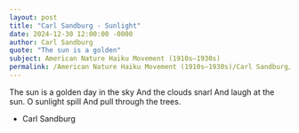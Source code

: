 ```yaml
---
layout: post
title: "Carl Sandburg - Sunlight"
date: 2024-12-30 12:00:00 -0000
author: Carl Sandburg
quote: "The sun is a golden"
subject: American Nature Haiku Movement (1910s–1930s)
permalink: /American Nature Haiku Movement (1910s–1930s)/Carl Sandburg/Carl Sandburg - Sunlight
---
```


The sun is a golden
day in the sky
And the clouds snarl
And laugh at the sun.
O sunlight spill
And pull through the trees.

- Carl Sandburg

